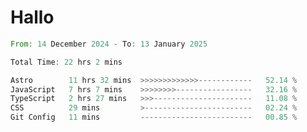 # Hallo
<!--START_SECTION:waka-->

```rust
From: 14 December 2024 - To: 13 January 2025

Total Time: 22 hrs 2 mins

Astro        11 hrs 32 mins  >>>>>>>>>>>>>------------   52.14 %
JavaScript   7 hrs 7 mins    >>>>>>>>-----------------   32.16 %
TypeScript   2 hrs 27 mins   >>>----------------------   11.08 %
CSS          29 mins         >------------------------   02.24 %
Git Config   11 mins         -------------------------   00.85 %
```

<!--END_SECTION:waka-->
